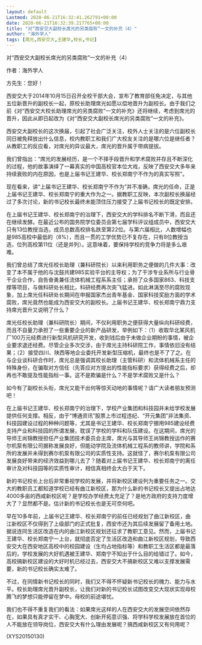 ```yaml
---
layout: default
Lastmod: 2020-06-21T16:32:41.262791+00:00
date: 2020-06-21T16:32:39.217765+00:00
title: "对“西安交大副校长席光的另类腐败”一文的补充（4）"
author: "海外学人"
tags: [席光,西安交大,王建华,校长,书记]
---
```


对“西安交大副校长席光的另类腐败”一文的补充（4）

作者：海外学人

方先生：您好！

西安交大于2014年10月15日召开全校干部大会，宣布了教育部任免决定，与其他五位新晋升的副校长一起，原校长助理席光如愿以偿地晋升为副校长。由于我们之前《对“西安交大校长助理席光的另类腐败”一文的补充》还将继续，考虑到席光的晋升，因此从即日起改为《对“西安交大副校长席光的另类腐败”一文的补充》。

西安交大副校长的这次换届，引起了社会广泛关注，校外人士关注的是六位副校长同日被免释放出什么信息，校内教职工和我们广大校友关注的是哪六位是继任者？从教职工的反应看，对席光的异议最大，席光的晋升属于带病提拔。

我们曾指出：“席光的发展经历，是一个不择手段晋升和学术腐败并存且不断深化的过程，他的故事演绎了一幕真实的中国高校官本位大戏，反映了西安交大多年来持续衰败的内在原因，也是上届书记王建华、校长郑南宁不作为的真实写照”。

现在看来，讲“上届书记王建华、校长郑南宁不作为”并不准确，席光的任命，正是上届书记王建华、校长郑南宁的重大作为之一。据教职工反映，本次副校长换届经过了多次讨论，新的书记校长最终未能顶住压力接受了上届书记校长的既定安排。

在上届书记王建华、校长郑南宁的治理下，西安交大的学科排名不断下滑，而且还在继续发酵。在最近公布的国务院学位委员会第七届学科评议组成员中，西安交大只有13位教授当选，成员总数高校排名跌至第22位。与第六届相比，人数增幅也是985高校中最低的（8%），而且一贯的工学优势已不复存在，只有8位教授当选，位列高校第11位（还是并列）。这意味着，要保持学校的竞争力将是多么艰难。

我们曾总结了席光任校长助理（兼科研院长）以来利用职务之便做的几件大事：改变了本不属于他的与沈鼓共建985实验平台的主导权；为了干涉专业系所与行业骨干企业合作，自告奋勇兼任流体机械工程系系主任；承担了众多国家863、科技支撑等项目，与做科研处长相比，科研经费再次突飞猛进。如此淋漓至尽的腐败现象，加上席光任科研处长期间在申报国家杰出青年基金、国家科技奖励方面的学术腐败，席光竟然也能成为西安交大的副校长。上届书记王建华、校长郑南宁鼎力支持席光晋升又说明了什么？

席光任校长助理（兼科研院长）期间，不仅利用职务之便获得大量纵向科研经费，而且不自量力承担了一些重要企业的新产品研发，举例如下：（1）收取华北某风机厂100万元经费进行新型风机研究开发，收到钱后由于未做企业期盼的事情，被企业要求退还经费。尽管企业多次交涉，由于席光主持科研院工作，事情依旧没有结果；（2）接受四川、陕西等地企业委托开发新型压缩机，最终也是不了了之。在与企业谈科研合作时，席光总是强调其校长助理（主管科研）和流体机械系主任的特殊身份，在骗取对方信任（先答应对方提出的性能指标要求）获得经费之后，却再也不敢提及性能指标一事。这不是欺骗是什么？不是学术腐败又是什么？

如今有了副校长头衔，席光又能干出何等惊天动地的事情呢？请广大读者朋友预测吧！

在上届书记王建华、校长郑南宁的治理下，学校产业集团和科技园并未给学校发展提供任何支撑。相反，由于“博通资讯”股票上市过程违纪、“开元集团”非法集资、科技园建设过程的种种问题等，尤其是书记王建华、校长郑南宁挪用985建设经费支持产业和科技园的所谓发展，耽误了学校的学科和队伍建设。在这期间，席光的导师王尚锦教授担任产业集团技术委员会主席，席光与其导师王尚锦教授运作的赛尔机泵有限公司据称发展良好，但能动学院及流体机械工程系的教师讲，学院和系所的发展并未得到赛尔机泵有限公司的实质性支持。这就怪了，赛尔机泵有限公司发展良好带来的经济效益到哪儿去了？随着对上届书记王建华、校长郑南宁的离任审计及对科技园等的实质性审计，相信真相终会大白于天下。

新的书记校长上台后非常重视学校的发展，并将新校区建设列为重要任务之一。交大的教职员工都知道学校已经有曲江新校区，那为什么新的书记校长又提出占地达4000多亩的西咸新校区呢？是学校办学经费太充足了？是地方政府的支持力度增大了？显然都不是。估计新的书记校长也是无可奈何吧。

早在10多年前，上届书记王建华、校长郑南宁的前任已经规划了曲江新校区，曲江新校区不仅得到了上级部门的正式批复，西安市还为其后续发展留了备用土地。据说连同生活区改造在内的曲江新校区规划还征求了教职工意见。然而，上届书记王建华、校长郑南宁一上台，就彻底否定了生活区改造和曲江新校区规划，导致西安交大在西安地区高校中的校园建设（生均占地指标等）和教职工生活区都是最落后的，学校发展的大好机遇被王建华、郑南宁不知出于什么目的给错过了。如今，高校搞新校区建设的大好时机已经过去，西安交大不搞新校区又难以支撑发展需要，新的书记校长确实太难了。

不过，在同情新书记校长的同时，我们又不得不怀疑新书记校长的魄力、能力与水平。校长助理席光晋升副校长，让我们对新的书记校长试图改变交大现状实现母校腾飞的梦想只能停留在梦中。母校的前途堪忧。

我们也不得不重复我们的看法：如果席光这样的人在西安交大的发展空间依然存在，如果具有真才实干、心胸宽大、创新开拓意识强、将学科学校发展放在首位的人不能放在领导岗位，西安交大有什么理由发展呢？搞西咸新校区又有何用呢？

(XYS20150130)

